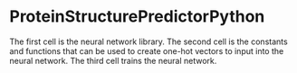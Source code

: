 # ProteinStructurePredictorPython

The first cell is the neural network library.  The second cell is the constants and functions that can be used to create one-hot vectors to input into the neural network.  The third cell trains the neural network.
